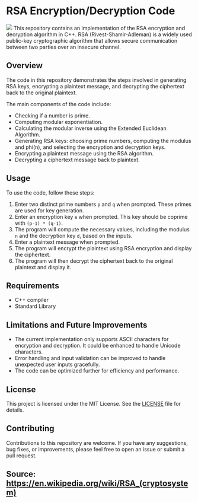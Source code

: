 # RSA Encryption/Decryption Code
<img src="https://t.bkit.co/w_649944500f31e.gif" />
This repository contains an implementation of the RSA encryption and decryption algorithm in C++.
RSA (Rivest-Shamir-Adleman) is a widely used public-key cryptographic algorithm that allows secure communication between two parties over an insecure channel.

## Overview

The code in this repository demonstrates the steps involved in generating RSA keys,
encrypting a plaintext message,
and decrypting the ciphertext back to the original plaintext. 


The main components of the code include:

- Checking if a number is prime.
- Computing modular exponentiation.
- Calculating the modular inverse using the Extended Euclidean Algorithm.
- Generating RSA keys: choosing prime numbers, computing the modulus and phi(n), and selecting the encryption and decryption keys.
- Encrypting a plaintext message using the RSA algorithm.
- Decrypting a ciphertext message back to plaintext.

## Usage

To use the code, follow these steps:

1. Enter two distinct prime numbers `p` and `q` when prompted. These primes are used for key generation.
2. Enter an encryption key `e` when prompted. This key should be coprime with `(p-1) * (q-1)`.
3. The program will compute the necessary values, including the modulus `n` and the decryption key `d`, based on the inputs.
4. Enter a plaintext message when prompted.
5. The program will encrypt the plaintext using RSA encryption and display the ciphertext.
6. The program will then decrypt the ciphertext back to the original plaintext and display it.

## Requirements

- C++ compiler
- Standard Library

## Limitations and Future Improvements

- The current implementation only supports ASCII characters for encryption and decryption. It could be enhanced to handle Unicode characters.
- Error handling and input validation can be improved to handle unexpected user inputs gracefully.
- The code can be optimized further for efficiency and performance.
## License

This project is licensed under the MIT License. See the [LICENSE](LICENSE) file for details.

## Contributing

Contributions to this repository are welcome. If you have any suggestions, bug fixes, or improvements, please feel free to open an issue or submit a pull request.

## Source:  https://en.wikipedia.org/wiki/RSA_(cryptosystem)

